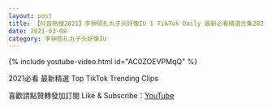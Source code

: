 ```yaml
---
layout: post
title: 【抖音熱搜2021】李钟硕扎丸子头好像IU 1 TikTok Daily 最新必看精選合集2021 03 08
date: 2021-03-08
category: 李钟硕扎丸子头好像IU
---
```


{% include youtube-video.html id="AC0ZOEVPMqQ" %}

2021必看 最新精選 Top TikTok Trending Clips

喜歡請點贊轉發加訂閱 Like & Subscribe：[YouTube](https://www.youtube.com/channel/UCAoR7VcanIPd04uEq_GIylA/videos)

